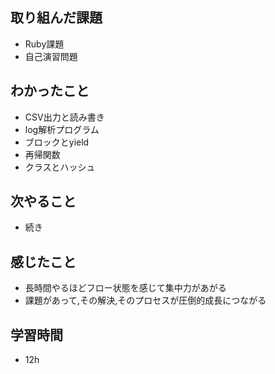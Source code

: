 ## 取り組んだ課題
- Ruby課題
- 自己演習問題

## わかったこと
- CSV出力と読み書き
- log解析プログラム
- ブロックとyield
- 再帰関数
- クラスとハッシュ

## 次やること
- 続き

## 感じたこと
- 長時間やるほどフロー状態を感じて集中力があがる
- 課題があって,その解決,そのプロセスが圧倒的成長につながる

## 学習時間
- 12h
